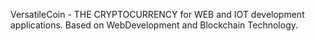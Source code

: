 VersatileCoin - THE CRYPTOCURRENCY for WEB and IOT development applications.
Based on WebDevelopment and Blockchain Technology.

